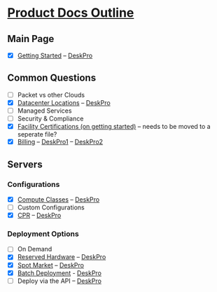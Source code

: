 # [Product Docs Outline](https://github.com/packethost/docs/tree/master/products)

## Main Page

- [x] [Getting Started](/products/getting-started.md) – [DeskPro](https://support.packet.com/kb/articles/general)

## Common Questions

- [ ] Packet vs other Clouds
- [x] [Datacenter Locations](/products/common-questions/datacenters.md) – [DeskPro](https://support.packet.com/kb/articles/data-centers)
- [ ] Managed Services
- [ ] Security & Compliance
- [x] [Facility Certifications (on getting started)](/products/getting-started.md) – needs to be moved to a seperate file?
- [x] [Billing](/products/common-questions/billing.md) – [DeskPro1](https://support.packet.com/kb/articles/billing) – [DeskPro2](https://support.packet.com/kb/articles/pricing)

## Servers

### Configurations

- [x] [Compute Classes](/products/servers/configurations/computeclasses.md) – [DeskPro](https://support.packet.com/kb/articles/compute-classes)
- [ ] Custom Configurations
- [x] [CPR](/products/servers/configurations/cpr.md) – [DeskPro](https://support.packet.com/kb/articles/custom-partitioning-raid)

### Deployment Options

- [ ] On Demand
- [x] [Reserved Hardware](/products/servers/deployment-options/reserved-hardware.md) – [DeskPro](https://support.packet.com/kb/articles/reserved-hardware)
- [x] [Spot Market](/products/servers/deployment-options/spot-market.md) – [DeskPro](https://support.packet.com/kb/articles/spot-market)
- [x] [Batch Deployment](/products/servers/deployment-options/deployment-batch.md) - [DeskPro](https://support.packet.com/kb/articles/batch-deployment)
- [ ] Deploy via the API – [DeskPro](https://support.packet.com/kb/articles/deploy-via-the-api)